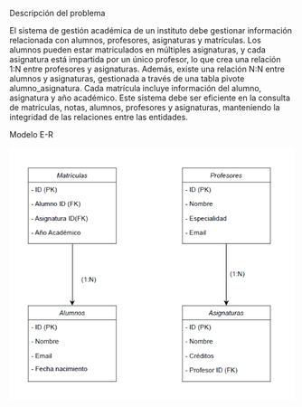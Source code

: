 Descripción del problema


El sistema de gestión académica de un instituto debe gestionar información relacionada con alumnos, profesores, asignaturas y matrículas. Los alumnos pueden estar matriculados en múltiples asignaturas, y cada asignatura está impartida por un único profesor, lo que crea una relación 1:N entre profesores y asignaturas. Además, existe una relación N:N entre alumnos y asignaturas, gestionada a través de una tabla pivote alumno_asignatura. Cada matrícula incluye información del alumno, asignatura y año académico. Este sistema debe ser eficiente en la consulta de matrículas, notas, alumnos, profesores y asignaturas, manteniendo la integridad de las relaciones entre las entidades.




Modelo E-R



![Diagrama de la práctica](PracticaFinal.png)

